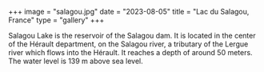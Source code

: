 +++
image = "salagou.jpg"
date = "2023-08-05"
title = "Lac du Salagou, France"
type = "gallery"
+++

Salagou Lake is the reservoir of the Salagou dam. It is located in the center of the Hérault department, on the Salagou river, a tributary of the Lergue river which flows into the Hérault. It reaches a depth of around 50 meters. The water level is 139 m above sea level.